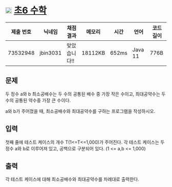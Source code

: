 # <img width="20px"  src="https://d2gd6pc034wcta.cloudfront.net/tier/4.svg" class="solvedac-tier"> [초6 수학](https://www.acmicpc.net/problem/2702) 

| 제출 번호 | 닉네임 | 채점 결과 | 메모리 | 시간 | 언어 | 코드 길이 |
|---|---|---|---|---|---|---|
|73532948|jbin3031|맞았습니다!! |18112KB|652ms|Java 11|776B|

## 문제
<p>
	두 정수 a와 b 최소공배수는 두 수의 공통된 배수 중 가장 작은 수이고, 최대공약수는 두 수의 공통된 약수중 가장 큰 수이다.</p>

<p>
	a와 b가 주어졌을 때, 최소공배수와 최대공약수를 구하는 프로그램을 작성하시오.</p>

## 입력
<p>
	첫째 줄에 테스트 케이스의 개수 T(1<=T<=1,000)가 주어진다. 각 테스트 케이스는 두 정수 a와 b로 이루어져 있고, 공백으로 구분되어 있다. (1 <= a,b <= 1,000)</p>

## 출력
<p>
	각 테스트 케이스에 대해 최소공배수와 최대공약수를 차례대로 출력한다.</p>

